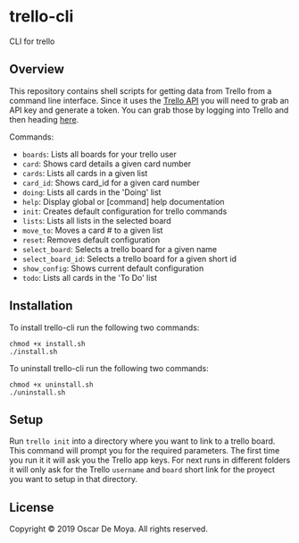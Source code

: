 # trello-cli
CLI for trello

## Overview

This repository contains shell scripts for getting data from Trello from a command line interface. Since it uses the [Trello API](https://developers.trello.com) you will need to grab an API key and generate a token. You can grab those by logging into Trello and then heading [here](https://trello.com/app-key).

Commands:

- `boards`: Lists all boards for your trello user
- `card`: Shows card details a given card number
- `cards`: Lists all cards in a given list
- `card_id`: Shows card_id for a given card number
- `doing`: Lists all cards in the 'Doing' list
- `help`: Display global or [command] help documentation
- `init`: Creates default configuration for trello commands
- `lists`: Lists all lists in the selected board
- `move_to`: Moves a card # to a given list
- `reset`: Removes default configuration
- `select_board`: Selects a trello board for a given name
- `select_board_id`: Selects a trello board for a given short id
- `show_config`: Shows current default configuration
- `todo`: Lists all cards in the 'To Do' list

## Installation

To install trello-cli run the following two commands:

```
chmod +x install.sh
./install.sh
```

To uninstall trello-cli run the following two commands:

```
chmod +x uninstall.sh
./uninstall.sh
```

## Setup

Run `trello init` into a directory where you want to link to a trello board. This command will prompt you for the required parameters. The first time you run it it will ask you the Trello app keys. For next runs in different folders it will only ask for the Trello `username` and `board` short link for the proyect you want to setup in that directory.

## License

Copyright © 2019 Oscar De Moya. All rights reserved.
